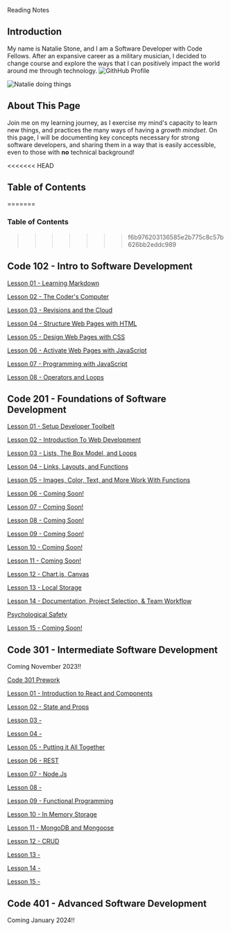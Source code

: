 Reading Notes


## Introduction
My name is Natalie Stone, and I am a Software Developer with Code Fellows. After an expansive career as a military musician, I decided to change course and explore the ways that I can positively impact the world around me through technology. ![GithHub Profile](https://github.com/AgateHunter)

![Natalie doing things](https://www.transmarine.com/wp-content/uploads/2023/04/bellingham.jpg)

## About This Page
Join me on my learning journey, as I exercise my mind's capacity to learn new things, and practices the many ways of having a *growth mindset*. On this page, I will be documenting key concepts necessary for strong software developers, and sharing them in a way that is easily accessible, even to those with **no** technical background! 


<<<<<<< HEAD
## Table of Contents
=======

### Table of Contents
>>>>>>> f6b976203136585e2b775c8c57b626bb2eddc989

## Code 102 - Intro to Software Development

[Lesson 01 - Learning Markdown](102-notes/read01.md)

[Lesson 02 - The Coder's Computer](102-notes/read02.md)

[Lesson 03 - Revisions and the Cloud](102-notes/read03.md)

[Lesson 04 - Structure Web Pages with HTML](102-notes/read04.md)

[Lesson 05 - Design Web Pages with CSS](102-notes/read05.md)

[Lesson 06 - Activate Web Pages with JavaScript](102-notes/read06.md)

[Lesson 07 - Programming with JavaScript](102-notes/read07.md)

[Lesson 08 - Operators and Loops](102-notes/read08.md)
  
## Code 201 - Foundations of Software Development

[Lesson 01 - Setup Developer Toolbelt](201-notes/read01.md)

[Lesson 02 - Introduction To Web Development](201-notes/read02.md)

[Lesson 03 - Lists, The Box Model, and Loops](201-notes/read03.md)

[Lesson 04 - Links, Layouts, and Functions](201-notes/read04.md)

[Lesson 05 - Images, Color, Text, and More Work With Functions](201-notes/read05.md)

[Lesson 06 - Coming Soon!](201-notes/read06.md)

[Lesson 07 - Coming Soon!](201-notes/read07.md)

[Lesson 08 - Coming Soon!](201-notes/read08.md)

[Lesson 09 - Coming Soon!](201-notes/read09.md)

[Lesson 10 - Coming Soon!](201-notes/read10.md)

[Lesson 11 - Coming Soon!](201-notes/read11.md)

[Lesson 12 - Chart.js, Canvas](201-notes/read12.md)

[Lesson 13 - Local Storage](201-notes/read13.md)

[Lesson 14 - Documentation, Project Selection, & Team Workflow](201-notes/read14.md)

[Psychological Safety](201-notes/psych.md)

[Lesson 15 - Coming Soon!](201-notes/read15.md)

## Code 301 - Intermediate Software Development
Coming November 2023!!

[Code 301 Prework](301-notes/prework.md)

[Lesson 01 - Introduction to React and Components](301-notes/read01.md)

[Lesson 02 - State and Props](301-notes/read02.md)

[Lesson 03 - ](301-notes/read03.md)

[Lesson 04 - ](301-notes/read04.md)

[Lesson 05 - Putting it All Together ](301-notes/read05.md)

[Lesson 06 - REST ](301-notes/read06.md)

[Lesson 07 - Node.Js ](301-notes/read07.md)

[Lesson 08 - ](301-notes/read08.md)

[Lesson 09 - Functional Programming](301-notes/read09.md)

[Lesson 10 - In Memory Storage](301-notes/read10.md)

[Lesson 11 - MongoDB and Mongoose](301-notes/read11.md)

[Lesson 12 - CRUD](301-notes/read12.md)

[Lesson 13 - ](301-notes/read13.md)

[Lesson 14 - ](301-notes/read14.md)

[Lesson 15 - ](301-notes/read15.md)

## Code 401 - Advanced Software Development
Coming January 2024!!
